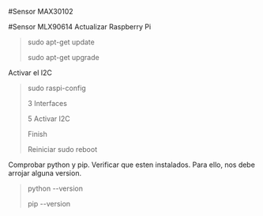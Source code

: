 #Sensor MAX30102

#Sensor MLX90614
Actualizar Raspberry Pi
> sudo apt-get update
> 
> sudo apt-get upgrade

Activar el I2C
> sudo raspi-config
> 
> 3 Interfaces
> 
> 5 Activar I2C
> 
> Finish
> 
> Reiniciar sudo reboot

Comprobar python y pip. Verificar que esten instalados. Para ello, nos debe arrojar alguna version.
> python --version
> 
> pip --version
